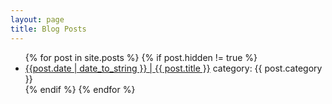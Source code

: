 ```yaml
---
layout: page
title: Blog Posts 
---
```

<ul class="post-index">
  {% for post in site.posts %}
  {% if post.hidden != true %}
    <li>
      <a href="{{ post.url }}">{{post.date | date_to_string }} | {{ post.title }}</a> <span>category: {{ post.category }}</span> 
    </li>
  {% endif %}
  {% endfor %}
</ul>

